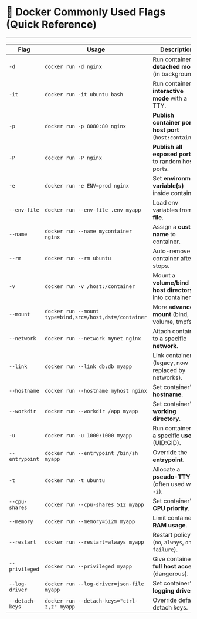# 📌 Docker Commonly Used Flags (Quick Reference)

---

| **Flag**        | **Usage**                                               | **Description**                                            |
| --------------- | ------------------------------------------------------- | ---------------------------------------------------------- |
| `-d`            | `docker run -d nginx`                                   | Run container in **detached mode** (in background).        |
| `-it`           | `docker run -it ubuntu bash`                            | Run container in **interactive mode** with a TTY.          |
| `-p`            | `docker run -p 8080:80 nginx`                           | **Publish container port → host port** (`host:container`). |
| `-P`            | `docker run -P nginx`                                   | **Publish all exposed ports** to random host ports.        |
| `-e`            | `docker run -e ENV=prod nginx`                          | Set **environment variable(s)** inside container.          |
| `--env-file`    | `docker run --env-file .env myapp`                      | Load env variables from a **file**.                        |
| `--name`        | `docker run --name mycontainer nginx`                   | Assign a **custom name** to container.                     |
| `--rm`          | `docker run --rm ubuntu`                                | Auto-remove container after it stops.                      |
| `-v`            | `docker run -v /host:/container`                        | Mount a **volume/bind host directory** into container.     |
| `--mount`       | `docker run --mount type=bind,src=/host,dst=/container` | More **advanced mount** (bind, volume, tmpfs).             |
| `--network`     | `docker run --network mynet nginx`                      | Attach container to a specific **network**.                |
| `--link`        | `docker run --link db:db myapp`                         | Link containers (legacy, now replaced by networks).        |
| `--hostname`    | `docker run --hostname myhost nginx`                    | Set container’s **hostname**.                              |
| `--workdir`     | `docker run --workdir /app myapp`                       | Set container’s **working directory**.                     |
| `-u`            | `docker run -u 1000:1000 myapp`                         | Run container as a specific **user** (UID:GID).            |
| `--entrypoint`  | `docker run --entrypoint /bin/sh myapp`                 | Override the **entrypoint**.                               |
| `-t`            | `docker run -t ubuntu`                                  | Allocate a **pseudo-TTY** (often used with `-i`).          |
| `--cpu-shares`  | `docker run --cpu-shares 512 myapp`                     | Set container’s **CPU priority**.                          |
| `--memory`      | `docker run --memory=512m myapp`                        | Limit container’s **RAM usage**.                           |
| `--restart`     | `docker run --restart=always myapp`                     | Restart policy (`no`, `always`, `on-failure`).             |
| `--privileged`  | `docker run --privileged myapp`                         | Give container **full host access** (dangerous).           |
| `--log-driver`  | `docker run --log-driver=json-file myapp`               | Set container’s **logging driver**.                        |
| `--detach-keys` | `docker run --detach-keys="ctrl-z,z" myapp`             | Override default detach keys.                              |
